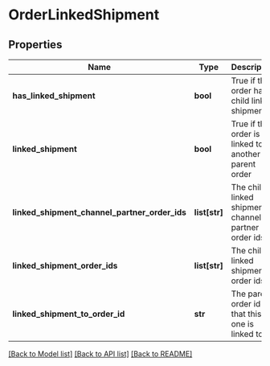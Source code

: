 # OrderLinkedShipment

## Properties
Name | Type | Description | Notes
------------ | ------------- | ------------- | -------------
**has_linked_shipment** | **bool** | True if this order has child linked shipments | [optional] 
**linked_shipment** | **bool** | True if this order is linked to another parent order | [optional] 
**linked_shipment_channel_partner_order_ids** | **list[str]** | The child linked shipment channel partner order ids | [optional] 
**linked_shipment_order_ids** | **list[str]** | The child linked shipment order ids | [optional] 
**linked_shipment_to_order_id** | **str** | The parent order id that this one is linked to | [optional] 

[[Back to Model list]](../README.md#documentation-for-models) [[Back to API list]](../README.md#documentation-for-api-endpoints) [[Back to README]](../README.md)


